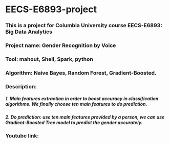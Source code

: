 # EECS-E6893-project
### This is a project for Columbia University course EECS-E6893: Big Data Analytics
### Project name: Gender Recognition by Voice
### Tool: mahout, Shell, Spark, python
### Algorithm: Naive Bayes, Random Forest, Gradient-Boosted.
### Description: 
##### 1. Main features extraction in order to boost accuracy in classification algorithms. We finally choose ten main features to do prediction.
##### 2. Do prediction: use ten main features provided by a person, we can use Gradient-Boosted Tree model to predict the gender accurately.
### Youtube link: 
